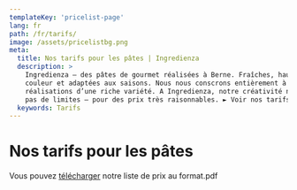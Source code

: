 ```yaml
---
templateKey: 'pricelist-page'
lang: fr 
path: /fr/tarifs/
image: /assets/pricelistbg.png
meta:
  title: Nos tarifs pour les pâtes | Ingredienza 
  description: >
    Ingredienza – des pâtes de gourmet réalisées à Berne. Fraîches, hautes en
    couleur et adaptées aux saisons. Nous nous conscrons entièrement à ces
    réalisations d’une riche variété. A Ingredienza, notre créativité ne connaît
    pas de limites – pour des prix très raisonnables. ► Voir nos tarifs
  keywords: Tarifs  
---
```


# Nos tarifs pour les pâtes

Vous pouvez [télécharger](preisliste_fr.pdf) notre liste de prix au format.pdf
